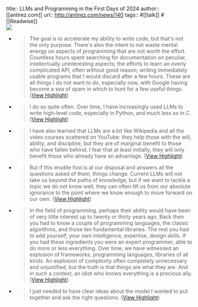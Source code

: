 title:: LLMs and Programming in the First Days of 2024
author:: [[antirez.com]]
url:: http://antirez.com/news/140
tags:: #[[talk]] #[[Readwise]]  
![](https://news.ycombinator.com/favicon.ico)

- > The goal is to accelerate my ability to write code, but that's not the only purpose. There's also the intent to not waste mental energy on aspects of programming that are not worth the effort. Countless hours spent searching for documentation on peculiar, intellectually uninteresting aspects; the efforts to learn an overly complicated API, often without good reason; writing immediately usable programs that I would discard after a few hours. These are all things I do not want to do, especially now, with Google having become a sea of spam in which to hunt for a few useful things. ([View Highlight](https://read.readwise.io/read/01hkkdzga3r42s7jz9a8v9ydjc))
- > I do so quite often. Over time, I have increasingly used LLMs to write high-level code, especially in Python, and much less so in C. ([View Highlight](https://read.readwise.io/read/01hkke2xf9qvazs4b8r2pdtbps))
- > I have also learned that LLMs are a bit like Wikipedia and all the video courses scattered on YouTube: they help those with the will, ability, and discipline, but they are of marginal benefit to those who have fallen behind. I fear that at least initially, they will only benefit those who already have an advantage. ([View Highlight](https://read.readwise.io/read/01hkke4gr0t2g5yjdxp4dhfdd1))
- > But if this erudite fool is at our disposal and answers all the questions asked of them, things change. Current LLMs will not take us beyond the paths of knowledge, but if we want to tackle a topic we do not know well, they can often lift us from our absolute ignorance to the point where we know enough to move forward on our own. ([View Highlight](https://read.readwise.io/read/01hkkthqs0p4wgztpnbb9csk1s))
- > In the field of programming, perhaps their ability would have been of very little interest up to twenty or thirty years ago. Back then you had to know a couple of programming languages, the classic algorithms, and those ten fundamental libraries. The rest you had to add yourself, your own intelligence, expertise, design skills. If you had these ingredients you were an expert programmer, able to do more or less everything. Over time, we have witnessed an explosion of frameworks, programming languages, libraries of all kinds. An explosion of complexity often completely unnecessary and unjustified, but the truth is that things are what they are. And in such a context, an idiot who knows everything is a precious ally. ([View Highlight](https://read.readwise.io/read/01hkkv3j119a6p0vk513pwev7c))
- > I just needed to have clear ideas about the model I wanted to put together and ask the right questions. ([View Highlight](https://read.readwise.io/read/01hkkv3r7gp5fdqm2zdhkz8mhc))